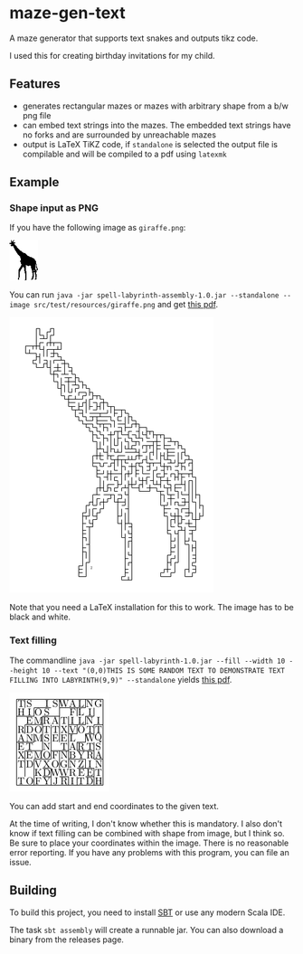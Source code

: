 # maze-gen-text

A maze generator that supports text snakes and outputs tikz code.

I used this for creating birthday invitations for my child.

## Features

 - generates rectangular mazes or mazes with arbitrary shape from a b/w png file
 - can embed text strings into the mazes. The embedded text strings have no forks and are surrounded by unreachable mazes
 - output is LaTeX TiKZ code, if `standalone` is selected the output file is compilable and will be compiled to a pdf using `latexmk`

## Example

### Shape input as PNG
If you have the following image as `giraffe.png`:

![blocky black-and-white giraffe](src/test/resources/giraffe.png)

You can run `java -jar spell-labyrinth-assembly-1.0.jar --standalone --image src/test/resources/giraffe.png` and get [this pdf](examples/giraffe.pdf).

![picture of pdf content](examples/giraffe-rendered.png)

Note that you need a LaTeX installation for this to work. The image has to be black and white.

### Text filling

The commandline `java -jar spell-labyrinth-1.0.jar --fill --width 10 --height 10 --text "(0,0)THIS IS SOME RANDOM TEXT TO DEMONSTRATE TEXT FILLING INTO LABYRINTH(9,9)" --standalone` yields [this pdf](examples/with-text.pdf).

![text-filled labyrinth](examples/with-text.png)

You can add start and end coordinates to the given text.

At the time of writing, I don't know whether this is mandatory. I also don't know if text filling can be combined with shape from image,
but I think so. Be sure to place your coordinates within the image. There is no reasonable error reporting.
If you have any problems with this program, you can file an issue.

## Building

To build this project, you need to install [SBT](https://www.scala-sbt.org/) or use any modern Scala IDE.

The task `sbt assembly` will create a runnable jar. You can also download a binary from the releases page.